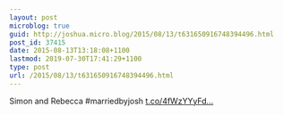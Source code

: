 ```yaml
---
layout: post
microblog: true
guid: http://joshua.micro.blog/2015/08/13/t631650916748394496.html
post_id: 37415
date: 2015-08-13T13:18:08+1100
lastmod: 2019-07-30T17:41:29+1100
type: post
url: /2015/08/13/t631650916748394496.html
---
```

Simon and Rebecca #marriedbyjosh [t.co/4fWzYYyFd...](http://t.co/4fWzYYyFdb)
